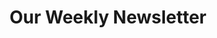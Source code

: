 ---
layout: page
title: "Our Weekly Newsletter"
excerpt: "Page that contains a link to all of our blog posts"
tags: [organic, sack, first, post, newsletter]

comments: true
share: true
---
